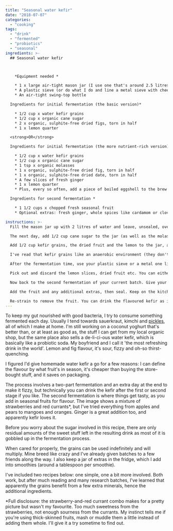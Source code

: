```yaml
---
title: "Seasonal water kefir"
date: "2018-07-07"
categories: 
  - "cooking"
tags: 
  - "drink"
  - "fermented"
  - "probiotics"
  - "seasonal"
ingredients: >-
  ## Seasonal water kefir



    *Equipment needed *

    * 1 x large air-tight mason jar (I use one that's around 2.5 litres)
    * A plastic sieve (or do what I do and line a metal sieve with cheesecloth when straining the grains, which don't deal well with metal)
    * An air-tight swing-top bottle

  Ingredients for initial fermentation (the basic version)*

    * 1/2 cup x water kefir grains
    * 1/2 cup x organic cane sugar
    * 2 x organic, sulphite-free dried figs, torn in half
    * 1 x lemon quarter

  <strong>OR</strong>

  Ingredients for initial fermentation (the more nutrient-rich version)*

    * 1/2 cup x water kefir grains
    * 1/2 cup x organic cane sugar
    * 1 tsp x organic molasses
    * 1 x organic, sulphite-free dried fig, torn in half
    * 1 x organic, sulphite-free dried date, torn in half
    * A few slices of fresh ginger
    * 1 x lemon quarter
    * Plus, every so often, add a piece of boiled eggshell to the brew

  Ingredients for second fermentation *

    * 1 1/2 cups x chopped fresh seasonal fruit
    * Optional extras: fresh ginger, whole spices like cardamom or clove, fresh herbs

instructions: >-
  Fill the mason jar up with 2 litres of water and leave, unsealed, overnight. This helps chlorine from tap water to evaporate. If your tap water is chlorine free, you can skip this step. You can also use natural spring water instead to start making the kefir immediately.

  The next day, add 1/2 cup cane sugar to the jar (as well as the molasses, if following the more involved fermentation option) and stir with a wooden spoon (remember: kefir grains don't like metal) until dissolved.

  Add 1/2 cup kefir grains, the dried fruit and the lemon to the jar, as well as the ginger and egg shell if using. Seal the jar, then leave on the kitchen counter away from direct sunlight for 2-3 days, the former for warmer months and the latter during winter. One recipe I read suggests giving it some sunlight on the last day, which I do from time to time.

  I've read that kefir grains like an anaerobic environment (they don't need oxygen to survive), hence the air-tight container. If you want to reduce the (already small) amount of alcohol present in finished water kefir, however, you can use cheesecloth over the lid instead.

  After the fermentation time, use your plastic sieve or a metal one lined with cheesecloth to strain the mixture from the jar into a bowl.

  Pick out and discard the lemon slices, dried fruit etc. You can either use the grains to start a fresh batch immediately, or you can store them in a jar in the fridge with a mixture of water and sugar. I use around one tablespoon of organic cane sugar per time and cover with water. If you had mixture leftover from the first fermentation feel free to add that in. The grains are happiest when making water kefir though, so as soon as I'm running low on one batch I get a new one rolling.

  Now back to the second fermentation of your current batch. Give your mason jar a rinse, then pour the strained liquid back in.

  Add the fruit and any additional extras, then seal. Keep on the kitchen bench for another 24 hours. After that time, the fruit should have risen to the surface and the liquid should have a light fizz.

  Re-strain to remove the fruit. You can drink the flavoured kefir as is, or pour it into a swing-top bottle and leave at room temperature for an additional 24 hours or longer to make it fizzy. Just make sure you 'burp' the bottle once or twice a day, as bottles like this have been known to explode.
---
```

To keep my gut nourished with good bacteria, I try to consume something fermented each day. Usually I tend towards sauerkraut, kimchi and [pickles](https://cookingwithnothing.com/easy-pickles/), all of which I make at home. I'm still working on a coconut yoghurt that's better than, or at least as good as, the stuff I can get from my local organic shop, but the same place also sells a de-li-ci-ous water kefir, which is basically like a probiotic soda. My boyfriend and I call it 'the most refreshing drink in the world'. Lemon and fig flavour, it's sour, fizzy and oh-so thirst-quenching.

I figured I'd give homemade water kefir a go for a few reasons: I can define the flavour by what fruit's in season, it's cheaper than buying the store-bought stuff, and it saves on packaging.

The process involves a two-part fermentation and an extra day at the end to make it fizzy, but technically you can drink the kefir after the first or second stage if you like. The second fermentation is where things get tasty, as you add in seasonal fruits for flavour. The image shows a mixture of strawberries and red currants\*, but I've tried everything from apples and pears to mangoes and oranges. Ginger is a great addition too, and apparently kefir loves it.

Before you worry about the sugar involved in this recipe, there are only residual amounts of the sweet stuff left in the resulting drink as most of it is gobbled up in the fermentation process.

When cared for properly, the grains can be used indefinitely and will multiply. Mine breed like crazy and I've already given batches to a few friends along the way. I also keep a jar of extras in the fridge, which I add into smoothies (around a tablespoon per smoothie).

I've included two recipes below: one simple, one a bit more involved. Both work, but after much reading and many research batches, I've learned that apparently the grains benefit from a few extra minerals, hence the additional ingredients.

\*Full disclosure: the strawberry-and-red currant combo makes for a pretty picture but wasn't my favourite. Too much sweetness from the strawberries, not enough sourness from the currants. My instinct tells me if you're using thick-skinned fruits, mash or muddle them a little instead of adding them whole. I'll give it a try sometime to find out.
